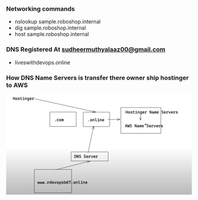 ### Networking commands
- nslookup sample.roboshop.internal
- dig sample.roboshop.internal
- host sample.roboshop.internal 
### DNS Registered At sudheermuthyalaaz00@gmail.com
- liveswithdevops.online

### How DNS Name Servers is transfer there owner ship hostinger to AWS
<p align="center">
  <img src="https://github.com/sudheermuthyala/AWS/blob/main/RK/i/2023-02-15-21-31-53.png" />
    </p>